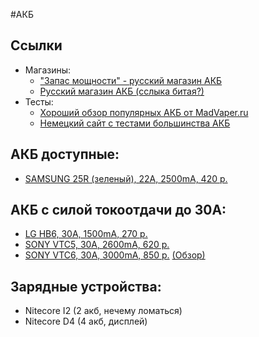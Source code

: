 #АКБ


## Ссылки
* Магазины:
  * ["Запас мощности" - русский магазин АКБ](http://www.zapas-m.ru/shop/CID_hi-drain_Li-Ion-batteries.html)  
  * [Русский магазин АКБ (сслыка битая?)](http://flavourartexpress.ru/li-ion.html)  
* Тесты:
  * [Хороший обзор популярных АКБ от MadVaper.ru](http://madvaper.ru/hi-drain-shit/)
  * [Немецкий сайт с тестами большинства АКБ](http://www.dampfakkus.de/akku_liste-nach-marke.php)

## АКБ доступные:
* [SAMSUNG 25R (зеленый), 22A, 2500mA, 420 р.](http://www.zapas-m.ru/shop/UID_18650_samsung_inr18650_25r_2500mach_3_7v_20a_max_nezashchishchennyy_li_ion_akb.html)

## АКБ с силой токоотдачи до 30A:
* [LG HB6, 30A, 1500mA, 270 р.](http://www.zapas-m.ru/shop/UID_18650_1500mach_lg_inr18650HB6_3_7v_30a_nezashchishchennyy_li_ion_akkumulyator_vysokoy_moshchnosti.html)
* [SONY VTC5, 30A, 2600mA, 620 р.](http://www.zapas-m.ru/shop/UID_18650_sony_us18650vtc5_2600mah_3_6v_30a_max_nezashchishchennyy_li_ion_akb.html)
* [SONY VTC6, 30A, 3000mA, 850 р.](http://www.zapas-m.ru/shop/UID_18650_3000mach_sony_us18650vtc6_3_6v_30a_nezashchishchennyy_li_ion_akkumulyator_vysokoy_moshchnosti.html) [(Обзор)](http://forum.fonarevka.ru/showthread.php?t=33036)

## Зарядные устройства:
* Nitecore I2 (2 акб, нечему ломаться)
* Nitecore D4 (4 акб, дисплей)
